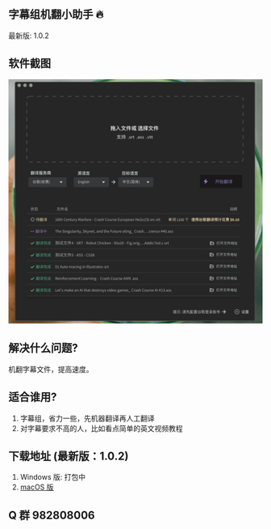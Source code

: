 ## 字幕组机翻小助手 :fire: 
最新版: 1.0.2

## 软件截图
<img src="./image/v2.png">

## 解决什么问题?
机翻字幕文件，提高速度。

## 适合谁用?
1. 字幕组，省力一些，先机器翻译再人工翻译
2. 对字幕要求不高的人，比如看点简单的英文视频教程

## 下载地址 (最新版：1.0.2)
1. Windows 版: 打包中
2. [macOS 版](https://github.com/1c7/Translate-Subtitle-File/releases/download/1.0.2/Translation-Helper-macOS-v1.0.2.zip)

## Q 群 982808006


<!--
## 如何使用?
1. 拖入字幕文件( .srt .ass 后缀的文件)
2. 点击"开始翻译"        
3. 1~2秒后就会翻译完成，自动在文件夹中显示          

## 重要说明
**自备科学上网工具**，因为用了谷歌翻译。     




预告: 下一版(暂定为版本号 1.0.1) 预计12月10号之前可以出来. 已经进入收尾环节。
修复了 0.0.1 版本的诸多问题，是个巨大的提升


### 如果点"开始翻译"没有反应
1、你没有翻墙（打开全局翻墙）   
2、碰到了谷歌的机器人验证    
3、谷歌可能改接口了导致程序失效   

### 解决方法：
无，等下一个版本吧

### 什么时候发下一版
下一个版本主要是解决：1. 支持批量翻译 2. 支持 VTT 格式的字幕 3. 修复已知 bug (后面拖入的文件会有之前文件的中文)   
什么时候可以发布？ 不知道    

## 最后
0.0.1 用的是盗版 API (谷歌翻译)，不稳定（也就是经常有人反馈他们用不了）的问题也被吐槽很多次了.  
换成正版 API 稳定是稳定了，但是要收费。这就两难了
-->

<!--
## 推荐的工作流 (workflow)
1. 先调整英文字幕的时间轴（比如用 Aegisub）
2. 时间轴调完后, **用这个工具翻译**
3. 中文字幕翻译后，会加到英文字幕的后面（打开 Aegisub 你会看到中文都在后半部分）此时可以用 `Shift` 键加鼠标点击第一行中文字幕和最后一行中文字幕选择范围，选中所有中文字幕，修改 Style
（这样中英双语的样式就不一样了，你可以把中文调大字体，英文调小字体。或不同颜色等）
4. 继续人工翻译即可
-->
